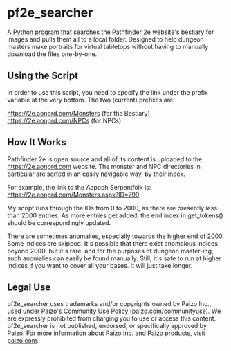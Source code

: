 # pf2e_searcher
A Python program that searches the Pathfinder 2e website's bestiary for images and pulls them all to a local folder. Designed to help dungeon masters make portraits for virtual tabletops without having to manually download the files one-by-one.

## Using the Script
In order to use this script, you need to specify the link under the prefix variable at the very bottom. The two (current) prefixes are:

https://2e.aonprd.com/Monsters (for the Bestiary)
https://2e.aonprd.com/NPCs (for NPCs)

## How It Works
Pathfinder 2e is open source and all of its content is uploaded to the https://2e.aonprd.com website. The monster and NPC directories in particular are sorted in an easily navigable way, by their index.

For example, the link to the Aapoph Serpentfolk is: https://2e.aonprd.com/Monsters.aspx?ID=799

My script runs through the IDs from 0 to 2000, as there are presently less than 2000 entries. As more entries get added, the end index in get_tokens() should be correspondingly updated.

There are sometimes anomalies, especially towards the higher end of 2000. Some indices are skipped. It's possible that there exist anomalous indices beyond 2000, but it's rare, and for the purposes of dungeon master-ing, such anomalies can easily be found manually. Still, it's safe to run at higher indices if you want to cover all your bases. It will just take longer.

## Legal Use
pf2e_searcher uses trademarks and/or copyrights owned by Paizo Inc., used under Paizo's Community Use Policy ([paizo.com/communityuse](paizo.com/communityuse)). We are expressly prohibited from charging you to use or access this content. pf2e_searcher is not published, endorsed, or specifically approved by Paizo. For more information about Paizo Inc. and Paizo products, visit [paizo.com](paizo.com).
